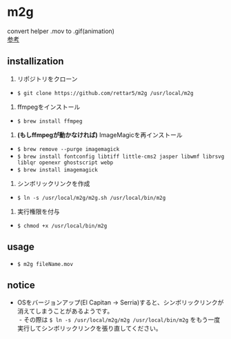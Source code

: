 # m2g
convert helper .mov to .gif(animation)  
[参考](http://qiita.com/syamaoka/items/4d4054cd75df00460925)

## installization
1. リポジトリをクローン
  - `$ git clone https://github.com/rettar5/m2g /usr/local/m2g`
1. ffmpegをインストール
  - `$ brew install ffmpeg`
1. __(もしffmpegが動かなければ)__ ImageMagicを再インストール
  - `$ brew remove --purge imagemagick`
  - `$ brew install fontconfig libtiff little-cms2 jasper libwmf librsvg liblqr openexr ghostscript webp`
  - `$ brew install imagemagick`
1. シンボリックリンクを作成
  - `$ ln -s /usr/local/m2g/m2g.sh /usr/local/bin/m2g`
1. 実行権限を付与
  - `$ chmod +x /usr/local/bin/m2g`

## usage
- `$ m2g fileName.mov`

## notice
- OSをバージョンアップ(El Capitan -> Serria)すると、シンボリックリンクが消えてしまうことがあるようです。  
  - その際は `$ ln -s /usr/local/m2g/m2g /usr/local/bin/m2g` をもう一度実行してシンボリックリンクを張り直してください。
